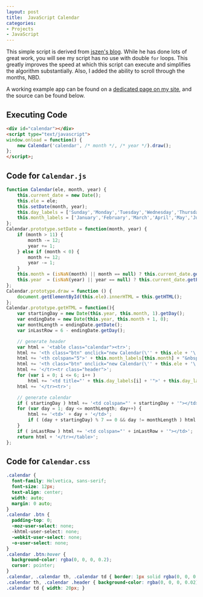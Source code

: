```yaml
---
layout: post
title:  JavaScript Calendar
categories:
- Projects
- JavaScript
---
```


This simple script is derived from [jszen's blog](http://jszen.blogspot.com/2007/03/how-to-build-simple-calendar-with.html).  While he has done lots of great work, you will see my script has no use with double `for` loops.  This greatly improves the speed at which this script can execute and simplifies the algorithm substantially.  Also, I added the ability to scroll through the months, NBD.

<!--more-->

A working example app can be found on a [dedicated page on my site](/projects/calendar/), and the source can be found below.

## Executing Code
```html
<div id="calendar"></div>
<script type="text/javascript">
window.onload = function() {
	new Calendar('calendar', /* month */, /* year */).draw();
};
</script>;
```

## Code for `Calendar.js`
```js
function Calendar(ele, month, year) {
	this.current_date = new Date();
	this.ele = ele;
	this.setDate(month, year);
	this.day_labels = ['Sunday','Monday','Tuesday','Wednesday','Thursday','Friday','Saturday'];
	this.month_labels = ['January','February','March','April','May','June','July','August','September','October','November','December'];
};
Calendar.prototype.setDate = function(month, year) {
	if (month > 11) {
		month -= 12;
		year += 1;
	} else if (month < 0) {
		month += 12;
		year -= 1;
	}
	this.month = (isNaN(month) || month == null) ? this.current_date.getMonth() : month;
	this.year  = (isNaN(year) || year == null) ? this.current_date.getFullYear() : year;
};
Calendar.prototype.draw = function () {
	document.getElementById(this.ele).innerHTML = this.getHTML();
};
Calendar.prototype.getHTML = function(){
	var startingDay = new Date(this.year, this.month, 1).getDay();
	var endingDate = new Date(this.year, this.month + 1, 0);
	var monthLength = endingDate.getDate();
	var inLastRow = 6 - endingDate.getDay();

	// generate header
	var html = '<table class="calendar"><tr>';
	html += '<th class="btn" onclick="new Calendar(\'' + this.ele + '\', ' + (this.month-1) + ', ' + this.year + ').draw();">&laquo;</th>'
	html += '<th colspan="5">' + this.month_labels[this.month] + "&nbsp;" + this.year + '</th>';
	html += '<th class="btn" onclick="new Calendar(\'' + this.ele + '\', ' + (this.month+1) + ', ' + this.year + ').draw();">&raquo;</th>'
	html += '</tr><tr class="header">';
	for (var i = 0; i <= 6; i++ )
		html += '<td title="' + this.day_labels[i] + '">' + this.day_labels[i].charAt() + '</td>';
	html += '</tr><tr>';

	// generate calendar
	if ( startingDay ) html += '<td colspan="' + startingDay + '"></td>';
	for (var day = 1; day <= monthLength; day++) {
		html += '<td>' + day + '</td>';
		if ( (day + startingDay) % 7 == 0 && day != monthLength ) html += '</tr><tr>';
	}
	if ( inLastRow ) html += '<td colspan="' + inLastRow + '"></td>';
	return html + '</tr></table>';
};
```

## Code for `Calendar.css`
```css
.calendar {
  font-family: Helvetica, sans-serif;
  font-size: 12px;
  text-align: center;
  width: auto;
  margin: 0 auto;
}
.calendar .btn {
  padding-top: 0;
  -moz-user-select: none;
  -khtml-user-select: none;
  -webkit-user-select: none;
  -o-user-select: none;
}
.calendar .btn:hover {
  background-color: rgba(0, 0, 0, 0.2);
  cursor: pointer;
}
.calendar, .calendar th, .calendar td { border: 1px solid rgba(0, 0, 0, 0.1); }
.calendar th, .calendar .header { background-color: rgba(0, 0, 0, 0.02); }
.calendar td { width: 20px; }
```

